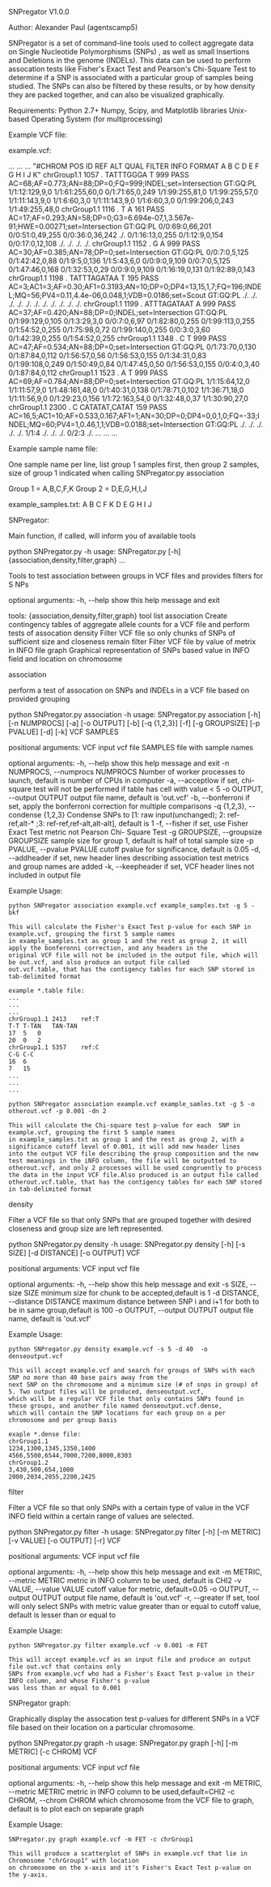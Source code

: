 SNPregator  V1.0.0

Author: Alexander Paul (agentscamp5)

SNPregator is a set of command-line tools used to collect aggregate data on Single Nucleotide Polymorphisms (SNPs) , as well as small Insertions and Deletions in the genome (INDELs). This data can be used to perform assocation tests like Fisher's Exact Test and Pearson's Chi-Square Test to determine if a SNP is associated with a particular group of samples being studied. The SNPs can also be filtered by these results, or by how density they are packed together, and can also be visualized graphically.

Requirements:
Python 2.7+
Numpy, Scipy, and Matplotlib libraries
Unix-based Operating System (for multiprocessing)

Example VCF file:

example.vcf:

...
...
...
"#CHROM  POS ID  REF ALT QUAL    FILTER  INFO    FORMAT  A   B   C   D   E   F   G   H   I   J   K"
chrGroup1.1 1057    .   TATTTGGGA   T   999 PASS    AC=68;AF=0.773;AN=88;DP=0;FQ=999;INDEL;set=Intersection GT:GQ:PL    1/1:12:129,9,0  1/1:61:255,60,0 0/1:71:65,0,249 1/1:99:255,81,0 1/1:99:255,57,0 1/1:11:143,9,0  1/1:6:60,3,0    1/1:11:143,9,0  1/1:6:60,3,0    0/1:99:206,0,243    1/1:49:255,48,0
chrGroup1.1 1116    .   T   A   161 PASS    AC=17;AF=0.293;AN=58;DP=0;G3=6.694e-07,1,3.567e-91;HWE=0.00271;set=Intersection GT:GQ:PL    0/0:69:0,66,201 0/0:51:0,49,255 0/0:36:0,36,242 ./. 0/1:16:13,0,255 0/1:12:9,0,154  0/0:17:0,12,108 ./. ./. ./. ./.
chrGroup1.1 1152    .   G   A   999 PASS    AC=30;AF=0.385;AN=78;DP=0;set=Intersection  GT:GQ:PL    0/0:7:0,5,125   0/1:42:42,0,88  0/1:9:5,0,136   1/1:5:43,6,0    0/0:9:0,9,109   0/0:7:0,5,125   0/1:47:46,0,168 0/1:32:53,0,29  0/0:9:0,9,109   0/1:16:19,0,131 0/1:92:89,0,143
chrGroup1.1 1198    .   TATTTAGATAA T   195 PASS    AC=3;AC1=3;AF=0.30;AF1=0.3193;AN=10;DP=0;DP4=13,15,1,7;FQ=196;INDEL;MQ=56;PV4=0.11,4.4e-06,0.048,1;VDB=0.0186;set=Scout GT:GQ:PL    ./. ./. ./. ./. ./. ./. ./. ./. ./. ./. ./.
chrGroup1.1 1199    .   ATTTAGATAAT A   999 PASS    AC=37;AF=0.420;AN=88;DP=0;INDEL;set=Intersection    GT:GQ:PL    0/1:99:129,0,105    0/1:3:29,3,0    0/0:7:0,6,97    0/1:82:80,0,255 0/1:99:113,0,255    0/1:54:52,0,255 0/1:75:98,0,72  0/1:99:140,0,255    0/0:3:0,3,60    0/1:42:39,0,255 0/1:54:52,0,255
chrGroup1.1 1348    .   C   T   999 PASS    AC=47;AF=0.534;AN=88;DP=0;set=Intersection  GT:GQ:PL    0/1:73:70,0,130 0/1:87:84,0,112 0/1:56:57,0,56  0/1:56:53,0,155 0/1:34:31,0,83  0/1:99:108,0,249    0/1:50:49,0,84  0/1:47:45,0,50  0/1:56:53,0,155 0/0:4:0,3,40    0/1:87:84,0,112
chrGroup1.1 1523    .   A   T   999 PASS    AC=69;AF=0.784;AN=88;DP=0;set=Intersection  GT:GQ:PL    1/1:15:64,12,0  1/1:11:57,9,0   1/1:48:161,48,0 0/1:40:31,0,138 0/1:78:71,0,102 1/1:36:71,18,0  1/1:11:56,9,0   0/1:29:23,0,156 1/1:72:163,54,0 0/1:32:48,0,37  1/1:30:90,27,0
chrGroup1.1 2300    .   C   CATATAT,CATAT   159 PASS    AC=16,5;AC1=10;AF=0.533,0.167;AF1=1;AN=30;DP=0;DP4=0,0,1,0;FQ=-33;INDEL;MQ=60;PV4=1,0.46,1,1;VDB=0.0188;set=Intersection    GT:GQ:PL    ./. ./. ./. ./. ./. 1/1:4   ./. ./. ./. 0/2:3   ./.
...
...
...

Example sample name file:

One sample name per line, list group 1 samples first, then group 2 samples, size of group 1 indicated when calling SNPregator.py association

Group 1 = A,B,C,F,K
Group 2 = D,E,G,H,I,J

example_samples.txt:
A
B
C
F
K
D
E
G
H
I
J

SNPregator:

Main function, if called, will inform you of available tools

python SNPregator.py -h
usage: SNPregator.py [-h] {association,density,filter,graph} ...

Tools to test association between groups in VCF files and provides filters for S
NPs

optional arguments:
  -h, --help            show this help message and exit

tools:
  {association,density,filter,graph}
                        tool list
    association         Create contingency tables of aggregate allele counts
                        for a VCF file and perform tests of assocation
    density             Filter VCF file so only chunks of SNPs of sufficient
                        size and closeness remain
    filter              Filter VCF file by value of metrix in INFO file
    graph               Graphical representation of SNPs based value in INFO
                        field and location on chromosome

association

perform a test of assocation on SNPs and INDELs in a VCF file based on provided grouping

python SNPregator.py association -h
usage: SNPregator.py association [-h] [-n NUMPROCS] [-a] [-o OUTPUT]
                                         [-b] [-q {1,2,3}] [-f] [-g GROUPSIZE]
                                         [-p PVALUE] [-d] [-k]
                                         VCF SAMPLES

positional arguments:
  VCF                   input vcf file
  SAMPLES               file with sample names

optional arguments:
  -h, --help            show this help message and exit
  -n NUMPROCS, --numprocs NUMPROCS
                        Number of worker processes to launch, default is
                        number of CPUs in computer
  -a, --acceptlow       if set, chi-square test will not be performed if table
                        has cell with value < 5
  -o OUTPUT, --output OUTPUT
                        output file name, default is 'out.vcf'
  -b, --bonferroni      if set, apply the bonferroni correction for multiple
                        comparisons
  -q {1,2,3}, --condense {1,2,3}
                        Condense SNPs to [1: raw input(unchanged); 2: ref-
                        ref,alt-* ;3: ref-ref,ref-alt,alt-alt], default is 1
  -f, --fisher          if set, use Fisher Exact Test metric not Pearson Chi-
                        Square Test
  -g GROUPSIZE, --groupsize GROUPSIZE
                        sample size for group 1, default is half of total
                        sample size
  -p PVALUE, --pvalue PVALUE
                        cutoff pvalue for significance, default is 0.05
  -d, --addheader       if set, new header lines describing association test
                        metrics and group names are added
  -k, --keepheader      if set, VCF header lines not included in output file

Example Usage:

    python SNPregator association example.vcf example_samples.txt -g 5 -bkf

    This will calculate the Fisher's Exact Test p-value for each SNP in example.vcf, grouping the first 5 sample names
    in example_samples.txt as group 1 and the rest as group 2, it will apply the bonferonni correction, and any headers in the 
    original VCF file will not be included in the output file, which will be out.vcf, and also produce an output file called
    out.vcf.table, that has the contigency tables for each SNP stored in tab-delimited format

    example *.table file:
    ...
    ...
    ...
    chrGroup1.1 2413    ref:T
    T-T T-TAN   TAN-TAN
    17  5   0
    20  0   2
    chrGroup1.1 5357    ref:C
    C-G C-C
    16  6
    7   15
    ...
    ...
    ...

    python SNPregator association example.vcf example_samles.txt -g 5 -o otherout.vcf -p 0.001 -dn 2

    This will calculate the Chi-square test p-value for each  SNP in example.vcf, grouping the first 5 sample names
    in example_samples.txt as group 1 and the rest as group 2, with a significance cutoff level of 0.001, it will add new header lines
    into the output VCF file describing the group composition and the new test meanings in the iNFO column, the file will be outputted to
    otherout.vcf, and only 2 processes will be used congruently to process the data in the input VCF file.Also produced is an output file called
    otherout.vcf.table, that has the contigency tables for each SNP stored in tab-delimited format

density

Filter a VCF file so that only SNPs that are grouped together with desired closeness and group size are left represented.

python SNPregator.py density -h
usage: SNPregator.py density [-h] [-s SIZE] [-d DISTANCE] [-o OUTPUT]
                                     VCF

positional arguments:
  VCF                   input vcf file

optional arguments:
  -h, --help            show this help message and exit
  -s SIZE, --size SIZE  minimum size for chunk to be accepted,default is 1
  -d DISTANCE, --distance DISTANCE
                        maximum distance between SNP i and i+1 for both to be
                        in same group,default is 100
  -o OUTPUT, --output OUTPUT
                        output file name, default is 'out.vcf'

Example Usage:

    python SNPregator.py density example.vcf -s 5 -d 40  -o denseoutput.vcf

    This will accept example.vcf and search for groups of SNPs with each SNP no more than 40 base pairs away from the
    next SNP on the chromosome and a minimum size (# of snps in group) of 5. Two output files will be produced, denseoutput.vcf,
    which will be a regular VCF file that only contains SNPs found in these groups, and another file named denseoutput.vcf.dense,
    which will contain the SNP locations for each group on a per chromosome and per group basis

    exaple *.dense file:
    chrGroup1.1
    1234,1300,1345,1350,1400
    4566,5500,6544,7000,7200,8000,8303
    chrGroup1.2
    3,430,500,654,1000
    2000,2034,2055,2200,2425

filter

Filter a VCF file so that only SNPs with a certain type of value in the VCF INFO field within a certain range of values
are selected.

python SNPregator.py filter -h
usage: SNPregator.py filter [-h] [-m METRIC] [-v VALUE] [-o OUTPUT]
                                    [-r]
                                    VCF

positional arguments:
  VCF                   input vcf file

optional arguments:
  -h, --help            show this help message and exit
  -m METRIC, --metric METRIC
                        metric in INFO column to be used, default is CHI2
  -v VALUE, --value VALUE
                        cutoff value for metric, default=0.05
  -o OUTPUT, --output OUTPUT
                        output file name, default is 'out.vcf'
  -r, --greater         If set, tool will only select SNPs with metric value
                        greater than or equal to cutoff value, default is
                        lesser than or equal to

Example Usage:
    
    python SNPregator.py filter example.vcf -v 0.001 -m FET

    This will accept example.vcf as an input file and produce an output file out.vcf that contains only
    SNPs from example.vcf who had a Fisher's Exact Test p-value in their INFO column, and whose Fisher's p-value
    was less than or equal to 0.001

SNPregator graph:

Graphically display the assocation test p-values for different SNPs in a VCF file based on their location on a particular
chromosome.

python SNPregator.py graph -h
usage: SNPregator.py graph [-h] [-m METRIC] [-c CHROM] VCF

positional arguments:
  VCF                   input vcf file

optional arguments:
  -h, --help            show this help message and exit
  -m METRIC, --metric METRIC
                        metric in INFO column to be used,default=CHI2
  -c CHROM, --chrom CHROM
                        which chromosome from the VCF file to graph, default
                        is to plot each on separate graph

Example Usage:

    SNPregator.py graph example.vcf -m FET -c chrGroup1

    This will produce a scatterplot of SNPs in example.vcf that lie in Chromosome "chrGroup1" with location
    on chromosome on the x-axis and it's Fisher's Exact Test p-value on the y-axis.
